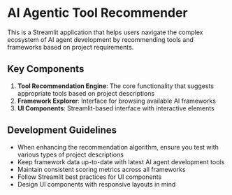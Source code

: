 <!-- Use this file to provide workspace-specific custom instructions to Copilot. For more details, visit https://code.visualstudio.com/docs/copilot/copilot-customization#_use-a-githubcopilotinstructionsmd-file -->

# AI Agentic Tool Recommender

This is a Streamlit application that helps users navigate the complex ecosystem of AI agent development by recommending tools and frameworks based on project requirements.

## Key Components

1. **Tool Recommendation Engine**: The core functionality that suggests appropriate tools based on project descriptions
2. **Framework Explorer**: Interface for browsing available AI frameworks
3. **UI Components**: Streamlit-based interface with interactive elements

## Development Guidelines

- When enhancing the recommendation algorithm, ensure you test with various types of project descriptions
- Keep framework data up-to-date with latest AI agent development tools
- Maintain consistent scoring metrics across all frameworks
- Follow Streamlit best practices for UI components
- Design UI components with responsive layouts in mind
